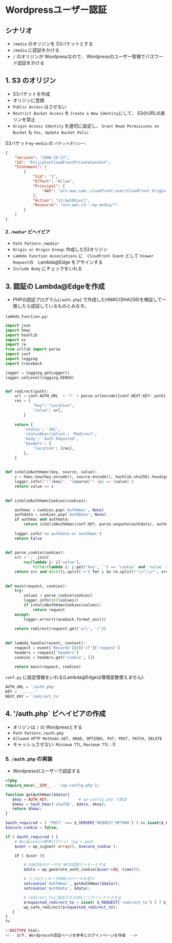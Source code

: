 # Wordpressユーザー認証

## シナリオ

- `/media` のオリジンを S3バケットとする
- `/media` に認証をかける
- `/` のオリジンが Wordpressなので、 Wordpressのユーザー管理でパスワード認証をかける

## 1. S3 のオリジン

- S3バケットを作成
- オリジンに登録
- `Public Access` はさせない
- `Restrict Bucket Access` を `Create a New Identity`にして、 S3のURLの直リンを禁止
- `Origin Access Identity` を適切に設定し、 `Grant Read Permissions on Bucket` も `Yes, Update Bucket Polic`

S3バケット`my-media` の `バケットポリシー`:

~~~json
{
    "Version": "2008-10-17",
    "Id": "PolicyForCloudFrontPrivateContent",
    "Statement": [
        {
            "Sid": "1",
            "Effect": "Allow",
            "Principal": {
                "AWS": "arn:aws:iam::cloudfront:user/CloudFront Origin Access Identity E3VC81AJ9JZ4HH"
            },
            "Action": "s3:GetObject",
            "Resource": "arn:aws:s3:::my-media/*"
        }
    ]
}
~~~

#### 2. `/media*` ビヘイビア

- `Path Pattern`: `/media*`
- `Origin or Origin Group`: 作成したS3オリジン
- `Lambda Function Associations` に　`CloudFront Event` として `Viewer Request`の　Lambda@Edge をアサインする 
- `Include Body`  にチェックをいれる


## 3. 認証の Lambda@Edgeを作成

- PHPの認証プログラム(`/auht.php`) で作成したHMAC(SHA256)を検証して一致したら認証しているものとみなす。

`lambda_function.py`:

~~~py
import json
import hmac
import hashlib
import os
import re
from urllib import parse
import conf
import logging
import traceback

logger = logging.getLogger()
logger.setLevel(logging.DEBUG)


def redirect(path):
    url = conf.AUTH_URL  + '?' + parse.urlencode({conf.NEXT_KEY: path})
    res = {
            "key": "Location",
            "value": url,
        }
        
    return {
        'status': '301',
        'statusDescription': 'Redirect',
        'body': 'Auth Required',
        'headers': {
            'location': [res],
        },
    }
    
    
def isValidAuthHamc(key, source, value):
    v = hmac.new(key.encode(), source.encode(), hashlib.sha256).hexdigest()
    logger.info(f'("{key}", "{source}") {v} == {value}')
    return value == v
    
        
def isValidAuthHamcCookies(cookies):

    authmac = cookies.pop('AuthHmac', None)
    authdata = cookies.pop('AuthData', None)
    if authmac and authdata:
        return isValidAuthHamc(conf.KEY, parse.unquote(authdata), authmac)
        
    logger.info('no authdata or authhmac')
    return False
    
    
def parse_cookie(cookies):
    src = ';'.join(
        map(lambda i: i['value'], 
            filter(lambda i: i.get('key', '') == 'cookie' and 'value' in i, cookies)))
    return src and dict([i.split('=') for i in re.split(r'\s*;\s*', src) if i.find('=') > 0]) or {}
   
   
def main(request, cookies):
    try:
        values = parse_cookie(cookies)
        logger.info(str(values))
        if isValidAuthHamcCookies(values):
            return request
    except:
        logger.error(traceback.format_exc())
    
    return redirect(request.get('uri', '/'))
    
    
def lambda_handler(event, context):
    request = event['Records'][0]['cf']['request']
    headers = request['headers']
    cookies = headers.get('cookie', [])
        
    return main(request, cookies)
~~~

`conf.py` に設定情報をいれる(Lambda@Edgeは環境変数使えません):

~~~py
AUTH_URL = '/auth.php'
KEY = '......'
NEXT_KEY = 'redirect_to'
~~~

## 4. '/auth.php` ビヘイビアの作成

- オリジンは `/` の Wordpressとする
- `Path Pattern`: `/auth.php`
- `Allowed HTTP Methods`:   `GET, HEAD, OPTIONS, PUT, POST, PATCH, DELETE`
- キャッシュさせない: `Minimum TTL`, `Maximum TTL` : 0

### 5. `/auth.php` の実装

- Wordpressのユーザーで認証する

~~~php
<?php
require_once(__DIR__ . '/wp-config.php');

function getAuthHmac($data){
   $key = AUTH_KEY;             # wp-config.php で設定
   $hmac = hash_hmac('sha256', $data, $key);
   return $hmac;
}

$auth_required = ( 'POST' === $_SERVER['REQUEST_METHOD'] ) && isset($_POST['log']) && isset($_POST['pwd']);
$secure_cookie = false;

if ( $auth_required ) { 
    # Wordpressの標準ログイン( log + pwd)
    $user = wp_signon( array(), $secure_cookie );

    if ( $user ){

        # SHA256のデータを WPの認証クッキーとする
        $data = wp_generate_auth_cookie($user->ID, time());     

        # ２つのクッキーでHMACのデータを渡す
	    setcookie('AuthHmac', getAuthHmac($data));
        setcookie('AuthData', $data); 

        # redirect_toに指定されたURLにリダイレクトさせる
        $requested_redirect_to = isset( $_REQUEST['redirect_to'] ) ? $_REQUEST['redirect_to'] : '';
	    wp_safe_redirect($requested_redirect_to);
   }
}
?>

<!DOCTYPE html>
<!-- 以下, Wordpressの認証ページを参考にログインページを作成  -->
~~~